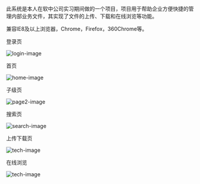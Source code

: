 此系统是本人在软中公司实习期间做的一个项目，项目用于帮助企业方便快捷的管理内部业务文件，其实现了文件的上传、下载和在线浏览等功能。

兼容IE8及以上浏览器，Chrome，Firefox，360Chrome等。

登录页

![login-image](https://github.com/KBeginner/FilesLibrary-demo/blob/master/readme-img/login.jpg)

首页

![home-image](https://github.com/KBeginner/FilesLibrary-demo/blob/master/readme-img/home.jpg)

子级页

![page2-image](https://github.com/KBeginner/FilesLibrary-demo/blob/master/readme-img/page2.jpg)

搜索页

![search-image](https://github.com/KBeginner/FilesLibrary-demo/blob/master/readme-img/search.jpg)

上传下载页

![tech-image](https://github.com/KBeginner/FilesLibrary-demo/blob/master/readme-img/addFile.jpg)

在线浏览

![tech-image](https://github.com/KBeginner/FilesLibrary-demo/blob/master/readme-img/load.jpg)
